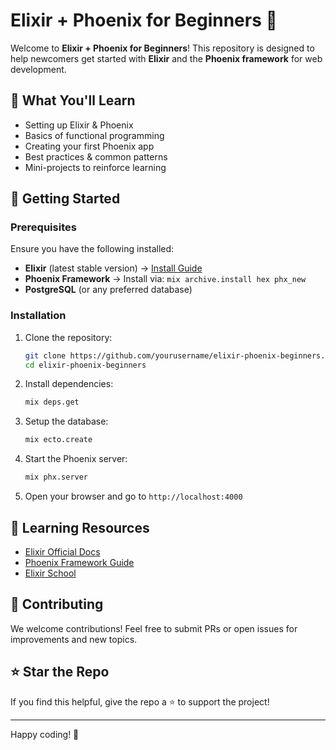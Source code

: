 # Elixir + Phoenix for Beginners 🚀

Welcome to **Elixir + Phoenix for Beginners**! This repository is designed to help newcomers get started with **Elixir** and the **Phoenix framework** for web development.

## 📌 What You'll Learn
- Setting up Elixir & Phoenix
- Basics of functional programming
- Creating your first Phoenix app
- Best practices & common patterns
- Mini-projects to reinforce learning

## 🚀 Getting Started

### Prerequisites
Ensure you have the following installed:
- **Elixir** (latest stable version) → [Install Guide](https://elixir-lang.org/install.html)
- **Phoenix Framework** → Install via: `mix archive.install hex phx_new`
- **PostgreSQL** (or any preferred database)

### Installation
1. Clone the repository:
   ```sh
   git clone https://github.com/yourusername/elixir-phoenix-beginners.git
   cd elixir-phoenix-beginners
   ```
2. Install dependencies:
   ```sh
   mix deps.get
   ```
3. Setup the database:
   ```sh
   mix ecto.create
   ```
4. Start the Phoenix server:
   ```sh
   mix phx.server
   ```
5. Open your browser and go to `http://localhost:4000`

## 📖 Learning Resources
- [Elixir Official Docs](https://elixir-lang.org/docs.html)
- [Phoenix Framework Guide](https://hexdocs.pm/phoenix/)
- [Elixir School](https://elixirschool.com/)

## 🤝 Contributing
We welcome contributions! Feel free to submit PRs or open issues for improvements and new topics.

## ⭐ Star the Repo
If you find this helpful, give the repo a ⭐ to support the project!

---
Happy coding! 🚀
